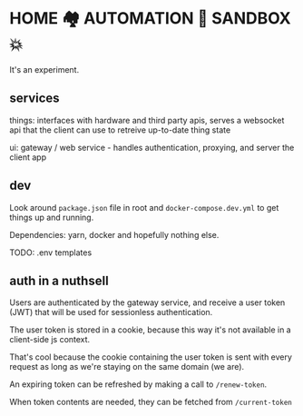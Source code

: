 # HOME 🏘 AUTOMATION 🤖 SANDBOX 💥

It's an experiment.

## services

things: interfaces with hardware and third party apis, serves a websocket api that the client can use to retreive up-to-date thing state

ui: gateway / web service - handles authentication, proxying, and server the client app

## dev

Look around `package.json` file in root and `docker-compose.dev.yml` to get things up and running.

Dependencies: yarn, docker and hopefully nothing else.

TODO: .env templates

## auth in a nuthsell

Users are authenticated by the gateway service, and receive a user token (JWT) that will be used for sessionless authentication.

The user token is stored in a cookie, because this way it's not available in a client-side js context.

That's cool because the cookie containing the user token is sent with every request as long as we're staying
on the same domain (we are).

An expiring token can be refreshed by making a call to `/renew-token`.

When token contents are needed, they can be fetched from `/current-token`

